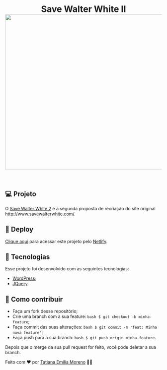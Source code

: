 <h1 align="center">
   Save Walter White II
   <br/>
  <kbd>
  <img src="https://ik.imagekit.io/tatmorenno/walterwhite2_y9GKJhFEc.png" height="500" width="900">
  </kbd>
</h1>

<br/>

## 💻 Projeto
O [Save Walter White 2](https://https://savewalterwhite2.netlify.app/) é a segunda proposta de recriação do site original http://www.savewalterwhite.com/.
## 🔖 Deploy
[Clique aqui](https://savewalterwhite2.netlify.app/) para acessar este projeto pelo [Netlify](https://www.netlify.com/).

## 🚀 Tecnologias
Esse projeto foi desenvolvido com as seguintes tecnologias:

- [WordPress](https://wordpress.org/);
- [JQuery](https://jquery.com/).

## 🤔 Como contribuir

- Faça um fork desse repositório;
- Crie uma branch com a sua feature:
```bash $ git checkout -b minha-feature```;
- Faça commit das suas alterações:
```bash $ git commit -m 'feat: Minha nova feature'```;
- Faça push para a sua branch:
```bash $ git push origin minha-feature```.

Depois que o merge da sua pull request for feito, você pode deletar a sua branch.

Feito com ♥ por [Tatiana Emília Moreno](https://www.linkedin.com/in/tatmorenno/) 👩‍💻
